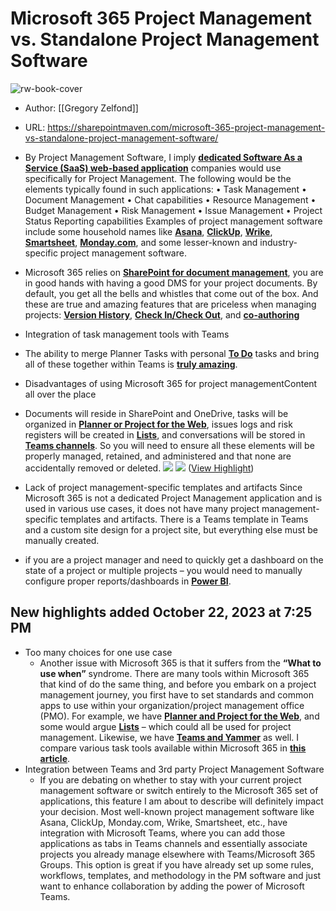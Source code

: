 # Microsoft 365 Project Management vs. Standalone Project Management Software

![rw-book-cover](https://sharepointmaven.com/wp-content/uploads/2022/11/gears-gf523fd831_1280.png)

- Author: [[Gregory Zelfond]]
- URL: https://sharepointmaven.com/microsoft-365-project-management-vs-standalone-project-management-software/

- By Project Management Software, I imply [**dedicated Software As a Service (SaaS) web-based application**](https://en.wikipedia.org/wiki/Project_management_software) companies would use specifically for Project Management. The following would be the elements typically found in such applications:
  • Task Management
  • Document Management
  • Chat capabilities
  • Resource Management
  • Budget Management
  • Risk Management
  • Issue Management
  • Project Status Reporting capabilities
  Examples of project management software include some household names like [**Asana**](https://asana.com/), [**ClickUp**](https://clickup.com/), [**Wrike**](https://www.wrike.com/), [**Smartsheet**](https://www.smartsheet.com/), [**Monday.com**](https://monday.com/), and some lesser-known and industry-specific project management software.
- Microsoft 365 relies on [**SharePoint for document management**](https://sharepointmaven.com/what-is-sharepoint-and-what-is-it-used-for/), you are in good hands with having a good DMS for your project documents. By default, you get all the bells and whistles that come out of the box. And these are true and amazing features that are priceless when managing projects: [**Version History**](https://sharepointmaven.com/major-vs-minor-versions-in-sharepoint-online/), [**Check In/Check Out**](https://sharepointmaven.com/do-you-really-need-to-check-out-a-document-in-sharepoint/), and [**co-authoring**](https://sharepointmaven.com/co-authoring-documents-in-sharepoint/) 
- Integration of task management tools with Teams
- The ability to merge Planner Tasks with personal [**To Do**](https://sharepointmaven.com/what-is-microsoft-to-do/) tasks and bring all of these together within Teams is [**truly amazing**](https://sharepointmaven.com/microsoft-planner-best-practices/).
- Disadvantages of using Microsoft 365 for project managementContent all over the place
- Documents will reside in SharePoint and OneDrive, tasks will be organized in [**Planner or Project for the Web**](https://sharepointmaven.com/an-overview-of-task-management-options-in-sharepoint-and-office-365/), issues logs and risk registers will be created in [**Lists**](https://sharepointmaven.com/what-are-microsoft-lists/), and conversations will be stored in [**Teams channels**](https://sharepointmaven.com/3-types-of-conversations-and-file-management-in-ms-teams/). So you will need to ensure all these elements will be properly managed, retained, and administered and that none are accidentally removed or deleted.
  ![](https://sharepointmaven.com/wp-content/uploads/2022/03/personalformsvsgroupforms7.jpg)
  ![](https://sharepointmaven.com/wp-content/uploads/2022/11/microsoft365projectmanagement8.jpg) ([View Highlight](https://read.readwise.io/read/01hb4srjmwmrah4fzbxajzfpaw))
- Lack of project management-specific templates and artifacts
  Since Microsoft 365 is not a dedicated Project Management application and is used in various use cases, it does not have many project management-specific templates and artifacts. There is a Teams template in Teams and a custom site design for a project site, but everything else must be manually created.
- if you are a project manager and need to quickly get a dashboard on the state of a project or multiple projects – you would need to manually configure proper reports/dashboards in [**Power BI**](https://sharepointmaven.com/what-is-powerbi/).
## New highlights added October 22, 2023 at 7:25 PM
- Too many choices for one use case
	- Another issue with Microsoft 365 is that it suffers from the **“What to use when”** syndrome. There are many tools within Microsoft 365 that kind of do the same thing, and before you embark on a project management journey, you first have to set standards and common apps to use within your organization/project management office (PMO). For example, we have [**Planner and Project for the Web**](https://sharepointmaven.com/an-overview-of-task-management-options-in-sharepoint-and-office-365/), and some would argue [**Lists**](https://sharepointmaven.com/lists-or-planner/) – which could all be used for project management. Likewise, we have [**Teams and Yammer**](https://sharepointmaven.com/teams-vs-yammer/) as well. I compare various task tools available within Microsoft 365 in [**this article**](https://sharepointmaven.com/an-overview-of-task-management-options-in-sharepoint-and-office-365/).
- Integration between Teams and 3rd party Project Management Software
	- If you are debating on whether to stay with your current project management software or switch entirely to the Microsoft 365 set of applications, this feature I am about to describe will definitely impact your decision. Most well-known project management software like Asana, ClickUp, Monday.com, Wrike, Smartsheet, etc., have integration with Microsoft Teams, where you can add those applications as tabs in Teams channels and essentially associate projects you already manage elsewhere with Teams/Microsoft 365 Groups. This option is great if you have already set up some rules, workflows, templates, and methodology in the PM software and just want to enhance collaboration by adding the power of Microsoft Teams.